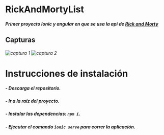 # RickAndMortyList


##### Primer proyecto Ionic y angular en que se usa la api de [Rick and Morty](https://rickandmortyapi.com/)

## Capturas

###### ![captura 1](https://i.ibb.co/R0mQ617/rym1.png) ![captura 2](https://i.ibb.co/tx3zqKY/rym2.png)

# Instrucciones de instalación

##### - Descarga el repositorio.
##### - Ir a la raíz del proyecto.
##### - Instalar las dependencias: ```npm i```.
##### - Ejecutar el comando ```ionic serve``` para correr la aplicación.
